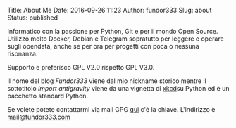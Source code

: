 Title: About Me
Date: 2016-09-26 11:23
Author: fundor333
Slug: about
Status: published

Informatico con la passione per Python, Git e per il mondo Open Source.\
Utilizzo molto Docker, Debian e Telegram sopratutto per leggere e
operare sugli opendata, anche se per ora per progetti con poca o nessuna
risonanza.

Supporto e preferisco GPL V2.0 rispetto GPL V3.0.

Il nome del blog *Fundor333* viene dal mio nickname storico mentre il
sottotitolo *import antigravity* viene da una vignetta di
[xkcd](http://xkcd.com/353/)su Python ed è un pacchetto standard Python.

Se volete potete contattarmi via mail GPG
[qui](https://keybase.io/fundor333/key.asc) c'è la chiave. L'indirizzo è
mail@fundor333.com
